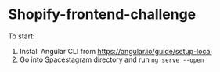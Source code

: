 # Shopify-frontend-challenge
 
To start:

1. Install Angular CLI from https://angular.io/guide/setup-local
2. Go into Spacestagram directory and run `ng serve --open`
